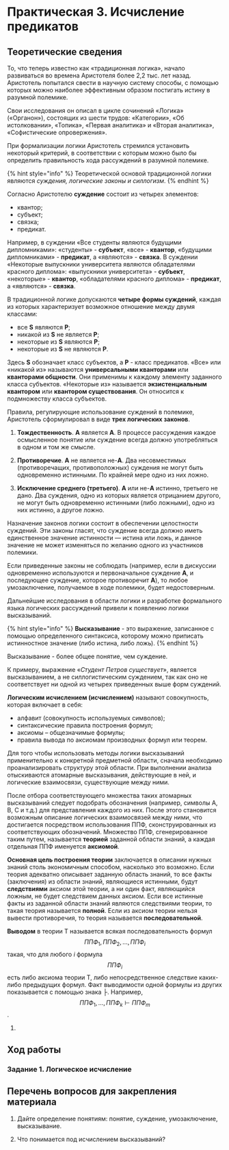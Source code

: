 # Практическая 3. Исчисление предикатов

## Теоретические сведения

То, что теперь известно как «традиционная логика», начало развиваться во времена Аристотеля более 2,2 тыс. лет назад. Аристотель попытался свести в научную систему способы, с помощью которых можно наиболее эффективным образом постигать истину в разумной полемике. 

Свои исследования он описал в цикле сочинений «Логика» \(«Органон»\), состоящих из шести трудов: «Категории», «Об истолковании», «Топика», «Первая аналитика» и «Вторая аналитика», «Софистические опровержения». 

При формализации логики Аристотель стремился установить некоторый критерий, в соответствии с которым можно было бы определить правильность хода рассуждений в разумной полемике. 

{% hint style="info" %}
Теоретической основой традиционной логики являются _суждения, логические законы и силлогизм_.
{% endhint %}

Согласно Аристотелю **суждение** состоит из четырех элементов:

* квантор;
* субъект;
* связка;
* предикат.

Например, в суждении «Все студенты являются будущими дипломниками»: «студенты» - **субъект**, «все» - **квантор**, «будущими дипломниками» - **предикат**, а «являются» - **связка**. В суждении «Некоторые выпускники университета являются обладателями красного диплома»: «выпускники университета» - **субъект**, «некоторые» - **квантор**, «обладателями красного диплома» - **предикат**, а «являются» - **связка**.

В традиционной логике допускаются **четыре формы суждений**, каждая из которых характеризует возможное отношение между двумя классами:

* все **S** являются **Р**;
* никакой из **S** не является **Р**;
* некоторые из **S** являются **Р**;
* некоторые из **S** не являются **Р**.

Здесь **S** обозначает класс субъектов, а **Р** - класс предикатов. «Все» или «никакой из» называются **универсальными кванторами** или **кванторами общности**. Они применимы к каждому элементу заданного класса субъектов. «Некоторые из» называется **экзистенциальным квантором** или **квантором существования**. Он относится к подмножеству класса субъектов.

Правила, регулирующие использование суждений в полемике, Аристотель сформулировал в виде **трех логических законов**.

1. **Тождественность**. **А** является **А**. В процессе рассуждения каждое осмысленное понятие или суждение всегда должно употребляться в одном и том же смысле.

2. **Противоречие**. **А** не является не-**А**. Два несовместимых \(противоречащих, противоположных\) суждения не могут быть одновременно истинными. По крайней мере одно из них ложно.

3. **Исключение среднего \(третьего\)**. **А** или не-**А** истинно, третьего не дано. Два суждения, одно из которых является отрицанием другого, не могут быть одновременно истинными \(либо ложными\), одно из них истинно, а другое ложно.

Назначение законов логики состоит в обеспечении целостности суждений. Эти законы гласят, что суждение всегда должно иметь единственное значение истинности — истина или ложь, и данное значение не может изменяться по желанию одного из участников полемики. 

 Если приведенные законы не соблюдать \(например, если в дискуссии одновременно используются и первоначальное суждение **А**, и последующее суждение, которое противоречит **А**\), то любое умозаключение, получаемое в ходе полемики, будет недостоверным.

 Дальнейшие исследования в области логики и разработке формального языка логических рассуждений привели к появлению логики высказываний. 

{% hint style="info" %}
**Высказывание** - это выражение, записанное с помощью определенного синтаксиса, которому можно приписать истинностное значение \(либо истина, либо ложь\). 
{% endhint %}

Высказывание - более общее понятие, чем суждение. 

К примеру, выражение «_Студент Петров существует_», является высказыванием, а не силлогистическим суждением, так как оно не соответствует ни одной из четырех приведенных выше форм суждений.

**Логическим исчислением \(исчислением\)** называют совокупность, которая включает в себя:

* алфавит \(совокупность используемых символов\);
* синтаксические правила построения формул;
* аксиомы – общезначимые формулы;
* правила вывода по аксиомам производных формул или теорем.

Для того чтобы использовать методы логики высказываний применительно к конкретной предметной области, сначала необходимо проанализировать структуру этой области. При выполнении анализа отыскиваются атомарные высказывания, действующие в ней, и логические взаимосвязи, существующие между ними. 

После отбора соответствующего множества таких атомарных высказываний следует подобрать обозначения \(например, символы А, В, С и т.д.\) для представления каждого из них. После этого становится возможным описание логических взаимосвязей между ними, что достигается посредством использования ППФ, сконструированных из соответствующих обозначений. Множество ППФ, сгенерированное таким путем, называется **теорией** заданной области знаний, а каждая отдельная ППФ именуется **аксиомой**.

**Основная цель построения теории** заключается в описании нужных знаний столь экономичным способом, насколько это возможно. Если теория адекватно описывает заданную область знаний, то все факты \(заключения\) из области знаний, являющиеся истинными, будут **следствиями** аксиом этой теории, а ни один факт, являющийся ложным, не будет следствием данных аксиом. Если все истинные факты из заданной области знаний являются следствиями теории, то такая теория называется **полной**. Если из аксиом теории нельзя вывести противоречия, то теория называется **последовательной**.

**Выводом** в теории Т называется всякая последовательность формул $$ППФ_1, ППФ_2, …, ППФ_i$$  такая, что для любого _i_ формула $$ППФ_i$$ есть либо аксиома теории T, либо непосредственное следствие каких-либо предыдущих формул. Факт выводимости одной формулы из других показывается с помощью знака ├. Например, $$ППФ_1, …, ППФ_k \vdash ППФ_m$$.



1. 
## Ход работы

### Задание 1. Логическое исчисление



## Перечень вопросов для закрепления материала

 1. Дайте определение понятиям: понятие, суждение, умозаключение, высказывание. 

2. Что понимается под исчислением высказываний?



